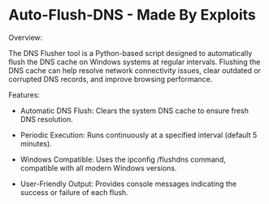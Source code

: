 # Auto-Flush-DNS - Made By Exploits

Overview:

The DNS Flusher tool is a Python-based script designed to automatically flush the DNS cache on Windows systems at regular intervals. Flushing the DNS cache can help resolve network connectivity issues, clear outdated or corrupted DNS records, and improve browsing performance.

Features:

- Automatic DNS Flush: Clears the system DNS cache to ensure fresh DNS resolution.

- Periodic Execution: Runs continuously at a specified interval (default 5 minutes).

- Windows Compatible: Uses the ipconfig /flushdns command, compatible with all modern Windows versions.

- User-Friendly Output: Provides console messages indicating the success or failure of each flush.
